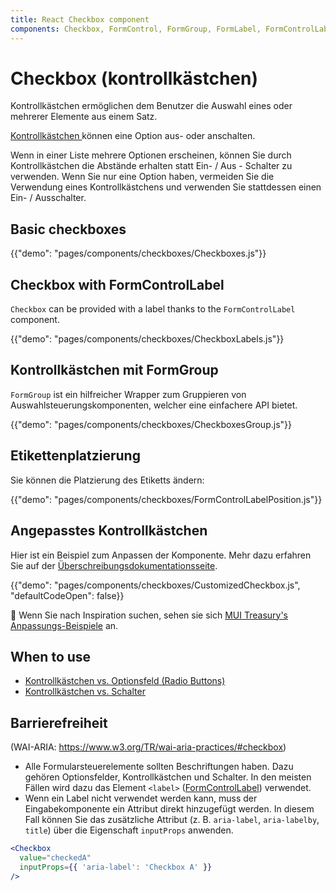 ```yaml
---
title: React Checkbox component
components: Checkbox, FormControl, FormGroup, FormLabel, FormControlLabel
---
```


# Checkbox (kontrollkästchen)

<p class="description">Kontrollkästchen ermöglichen dem Benutzer die Auswahl eines oder mehrerer Elemente aus einem Satz.</p>

[Kontrollkästchen ](https://material.io/design/components/selection-controls.html#checkboxes) können eine Option aus- oder anschalten.

Wenn in einer Liste mehrere Optionen erscheinen, können Sie durch Kontrollkästchen die Abstände erhalten statt Ein- / Aus - Schalter zu verwenden. Wenn Sie nur eine Option haben, vermeiden Sie die Verwendung eines Kontrollkästchens und verwenden Sie stattdessen einen Ein- / Ausschalter.

## Basic checkboxes

{{"demo": "pages/components/checkboxes/Checkboxes.js"}}

## Checkbox with FormControlLabel

`Checkbox` can be provided with a label thanks to the `FormControlLabel` component.

{{"demo": "pages/components/checkboxes/CheckboxLabels.js"}}

## Kontrollkästchen mit FormGroup

`FormGroup` ist ein hilfreicher Wrapper zum Gruppieren von Auswahlsteuerungskomponenten, welcher eine einfachere API bietet.

{{"demo": "pages/components/checkboxes/CheckboxesGroup.js"}}

## Etikettenplatzierung

Sie können die Platzierung des Etiketts ändern:

{{"demo": "pages/components/checkboxes/FormControlLabelPosition.js"}}

## Angepasstes Kontrollkästchen

Hier ist ein Beispiel zum Anpassen der Komponente. Mehr dazu erfahren Sie auf der [Überschreibungsdokumentationsseite](/customization/components/).

{{"demo": "pages/components/checkboxes/CustomizedCheckbox.js", "defaultCodeOpen": false}}

🎨 Wenn Sie nach Inspiration suchen, sehen sie sich [MUI Treasury's Anpassungs-Beispiele](https://mui-treasury.com/styles/checkbox) an.

## When to use

- [Kontrollkästchen vs. Optionsfeld (Radio Buttons)](https://www.nngroup.com/articles/checkboxes-vs-radio-buttons/)
- [Kontrollkästchen vs. Schalter](https://uxplanet.org/checkbox-vs-toggle-switch-7fc6e83f10b8)

## Barrierefreiheit

(WAI-ARIA: https://www.w3.org/TR/wai-aria-practices/#checkbox)

- Alle Formularsteuerelemente sollten Beschriftungen haben. Dazu gehören Optionsfelder, Kontrollkästchen und Schalter. In den meisten Fällen wird dazu das Element `<label>` ([FormControlLabel](/api/form-control-label/)) verwendet.
- Wenn ein Label nicht verwendet werden kann, muss der Eingabekomponente ein Attribut direkt hinzugefügt werden. In diesem Fall können Sie das zusätzliche Attribut (z. B. `aria-label`, `aria-labelby`, `title`) über die Eigenschaft `inputProps` anwenden.

```jsx
<Checkbox
  value="checkedA"
  inputProps={{ 'aria-label': 'Checkbox A' }}
/>
```